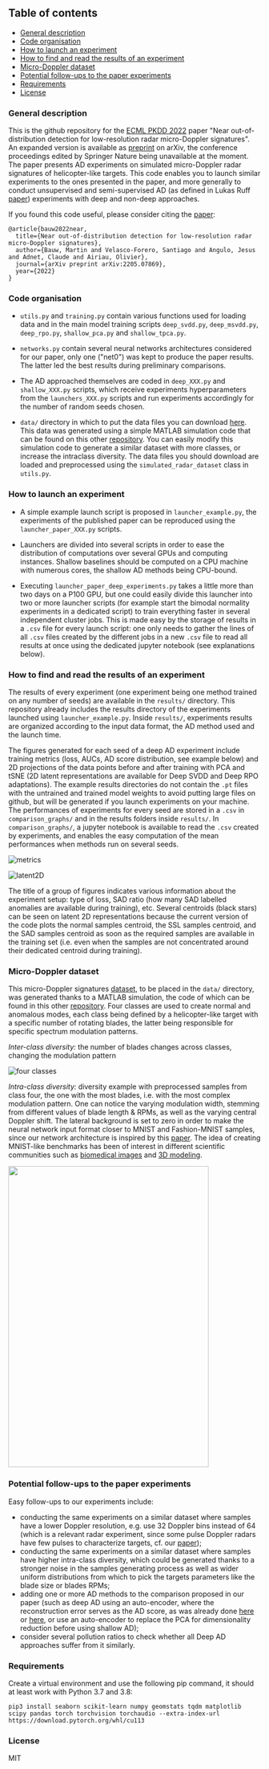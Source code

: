 ## Table of contents
* [General description](#general-description)
* [Code organisation](#code-organisation)
* [How to launch an experiment](#how-to-launch-an-experiment)
* [How to find and read the results of an experiment](#how-to-find-and-read-the-results-of-an-experiment)
* [Micro-Doppler dataset](#micro-doppler-dataset)
* [Potential follow-ups to the paper experiments](#potential-follow-ups-to-the-paper-experiments)
* [Requirements](#requirements)
* [License](#license)

### General description

This is the github repository for the [ECML PKDD 2022](https://2022.ecmlpkdd.org/) paper "Near out-of-distribution detection for low-resolution radar micro-Doppler signatures". An expanded version is available as [preprint](https://arxiv.org/abs/2205.07869) on arXiv, the conference proceedings edited by Springer Nature being unavailable at the moment. The paper presents AD experiments on simulated micro-Doppler radar signatures of helicopter-like targets. This code enables you to launch similar experiments
to the ones presented in the paper, and more generally to conduct unsupervised and semi-supervised AD (as defined in Lukas Ruff [paper](https://arxiv.org/abs/1906.02694)) experiments with deep and non-deep approaches.

If you found this code useful, please consider citing the [paper](https://arxiv.org/pdf/2205.07869.pdf):

```
@article{bauw2022near,
  title={Near out-of-distribution detection for low-resolution radar micro-Doppler signatures},
  author={Bauw, Martin and Velasco-Forero, Santiago and Angulo, Jesus and Adnet, Claude and Airiau, Olivier},
  journal={arXiv preprint arXiv:2205.07869},
  year={2022}
}
```

### Code organisation

- `utils.py` and `training.py` contain various functions used for loading data and in the main model training scripts `deep_svdd.py`, `deep_msvdd.py`, `deep_rpo.py`, `shallow_pca.py`
and `shallow_tpca.py`.

- `networks.py` contain several neural networks architectures considered for our paper, only one ("net0") was kept to produce the paper results. The latter led the best results during
preliminary comparisons.

- The AD approached themselves are coded in `deep_XXX.py` and `shallow_XXX.py` scripts, which receive experiments hyperparameters from the `launchers_XXX.py` 
scripts and run experiments accordingly for the number of random seeds chosen.

- `data/` directory in which to put the data files you can download [here](https://cloud.mbauw.eu/s/BPtk5HYkyBWAGLo).
This data was generated using a simple MATLAB simulation code that can be found on this other [repository](https://github.com/Blupblupblup/Doppler-Signatures-Generation). You can easily modify
this simulation code to generate a similar dataset with more classes, or increase the intraclass diversity. The data files you should download
are loaded and preprocessed using the `simulated_radar_dataset` class in `utils.py`.

### How to launch an experiment

- A simple example launch script is proposed in `launcher_example.py`, the experiments of the published paper can be reproduced using the `launcher_paper_XXX.py` scripts.

- Launchers are divided into several scripts in order to ease the distribution of computations over several GPUs and computing instances. Shallow
baselines should be computed on a CPU machine with numerous cores, the shallow AD methods being CPU-bound. 

- Executing `launcher_paper_deep_experiments.py` takes a little more than two days on a P100 GPU, but one could easily divide this launcher into two or more
launcher scripts (for example start the bimodal normality experiments in a dedicated script) to train everything faster in several independent cluster jobs. This is 
made easy by the storage of results in a `.csv` file for every launch script: one only needs to gather the lines of all `.csv` files created by the different jobs
in a new `.csv` file to read all results at once using the dedicated jupyter notebook (see explanations below).

### How to find and read the results of an experiment

The results of every experiment (one experiment being one method trained on any number of seeds) are available in the `results/` directory. This repository
already includes
the results directory of the experiments launched using `launcher_example.py`. Inside `results/`, 
experiments results are organized according to the input
data format, the AD method used and the launch time. 

The figures generated for each seed of a deep AD experiment include training metrics (loss, AUCs, AD score distribution, see example below) and 2D projections of the data points
before and after training with PCA and tSNE (2D latent representations are available for Deep SVDD and Deep RPO adaptations). The example results directories do not contain the `.pt` files with the untrained and trained model
weights to avoid putting large files on github, but will be generated if you launch experiments on your machine. The performances of experiments for 
every seed are stored in a `.csv` in `comparison_graphs/` and in the results folders inside `results/`. In `comparison_graphs/`, a jupyter notebook is
available to read the `.csv` created by experiments, and enables the easy computation of the mean performances when methods run on several seeds.

![metrics](imgs/seed0_normal[3,4].png)

![latent2D](imgs/latent2Dtrain_trained_seed0_normal[3,4].png)

The title of a group of figures indicates various information about the experiment setup: type of loss, SAD ratio (how many SAD labelled anomalies are 
available during training), etc. Several centroids (black stars) can be seen on latent 2D representations because the current version of the code plots 
the normal samples centroid, the SSL samples centroid, and the SAD samples centroid as soon as the required samples are available in the training set (i.e. 
even when the samples are not concentrated around their dedicated centroid during training).

### Micro-Doppler dataset

This micro-Doppler signatures [dataset](https://cloud.mbauw.eu/s/BPtk5HYkyBWAGLo), to be placed in the `data/` directory, was generated thanks to a MATLAB simulation, the code of which can be found
in this other [repository](https://github.com/Blupblupblup/Doppler-Signatures-Generation). Four classes are used to create normal and anomalous modes, each class being defined
by a helicopter-like target with a specific number of rotating blades, the latter being responsible for specific spectrum modulation patterns.

*Inter-class diversity:* the number of blades changes across classes, changing the modulation pattern

![four classes](imgs/four_classes.png)

*Intra-class diversity:* diversity example with preprocessed samples from class four, the one with the most blades, i.e. with the most complex modulation pattern.
One can notice the varying modulation width, stemming from different values of blade length & RPMs, as well as the varying
central Doppler shift. The lateral background is set to zero in order to make the neural network input format closer to MNIST and Fashion-MNIST
samples, since our network architecture is inspired by this [paper](https://arxiv.org/abs/1906.02694). The idea of creating MNIST-like benchmarks has been of 
interest in different scientific communities such as [biomedical images](https://arxiv.org/pdf/2010.14925.pdf) 
and [3D modeling](https://proceedings.neurips.cc/paper/2016/file/1d94108e907bb8311d8802b48fd54b4a-Paper.pdf).

<img src="imgs/within_class_diversity.png" width="400" height="600">

### Potential follow-ups to the paper experiments

Easy follow-ups to our experiments include:
- conducting the same experiments on a similar dataset where samples have a lower Doppler resolution, e.g. use 32 Doppler bins instead of 64 (which is a relevant radar experiment, since some
pulse Doppler radars have few pulses to characterize targets, cf. our [paper](https://arxiv.org/pdf/2205.07869.pdf));
- conducting the same experiments on a similar dataset where samples have higher intra-class diversity, which could be generated thanks to a stronger
noise in the samples generating process as well as wider uniform distributions from which to pick the targets parameters like the blade size or blades
RPMs;
- adding one or more AD methods to the comparison proposed in our paper (such as deep AD using an auto-encoder, where the reconstruction error serves as the AD score, as was
already done [here](https://ieeexplore.ieee.org/abstract/document/9266497) or [here](http://proceedings.mlr.press/v80/ruff18a/ruff18a.pdf), or use an auto-encoder to replace the PCA
for dimensionality reduction before using shallow AD);
- consider several pollution ratios to check whether all Deep AD approaches suffer from it similarly.

### Requirements

Create a virtual environment and use the following pip command, it should at least work with Python 3.7 and 3.8:

`pip3 install seaborn scikit-learn numpy geomstats tqdm matplotlib scipy pandas torch torchvision torchaudio --extra-index-url https://download.pytorch.org/whl/cu113`

### License

MIT
